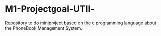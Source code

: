 # M1-Projectgoal-UTIl-

Repository to do miniproject based on the c programming language about the PhoneBook Management System.

